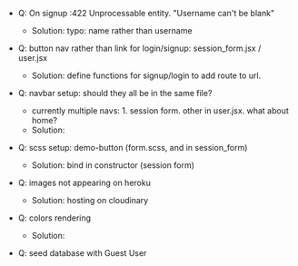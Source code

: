 - Q: On signup :422 Unprocessable entity. "Username can't be blank"
  * Solution: typo: name rather than username

- Q: button nav rather than link for login/signup: session_form.jsx / user.jsx
  * Solution: define functions for signup/login to add route to url.

- Q: navbar setup: should they all be in the same file?
  - currently multiple navs: 1. session form. other in user.jsx. what about home?
  * Solution:

- Q: scss setup: demo-button (form.scss, and in session_form)
  * Solution: bind in constructor (session form)

- Q: images not appearing on heroku
  * Solution: hosting on cloudinary

- Q: colors rendering
  * Solution:

- Q: seed database with Guest User
